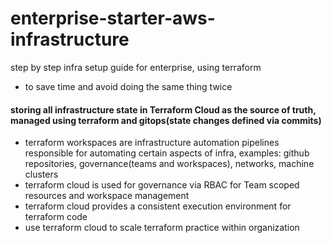 # enterprise-starter-aws-infrastructure
step by step infra setup guide for enterprise, using terraform
* to save time and avoid doing the same thing twice

#### storing all infrastructure state in Terraform Cloud as the source of truth, managed using terraform and gitops(state changes defined via commits)

* terraform workspaces are infrastructure automation pipelines responsible for automating certain aspects of infra, examples: github repositories, governance(teams and workspaces), networks, machine clusters
* terraform cloud is used for governance via RBAC for Team scoped resources and workspace management
* terraform cloud provides a consistent execution environment for terraform code
* use terraform cloud to scale terraform practice within organization
